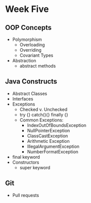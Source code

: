 # Week Five

## OOP Concepts
- Polymorphism 
    - Overloading
    - Overriding 
    - Covariant Types
- Abstraction
    - abstract methods

## Java Constructs
- Abstract Classes
- Interfaces
- Exceptions
    - Checked v. Unchecked
    - try {} catch(){} finally {}
    - Common Exceptions:
        - IndexOutOfBoundsException
        - NullPointerException
        - ClassCastException
        - Arithmetic Exception
        - IllegalArgumentException
        - NumberFormatException
- final keyword
- Constructors
    - super keyword 
    
## Git 
- Pull requests
